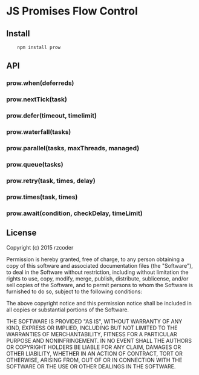 # JS Promises Flow Control

## Install
```
    npm install prow
```

## API

### prow.when(deferreds)
### prow.nextTick(task)
### prow.defer(timeout, timelimit)
### prow.waterfall(tasks)
### prow.parallel(tasks, maxThreads, managed)
### prow.queue(tasks)
### prow.retry(task, times, delay)
### prow.times(task, times)
### prow.await(condition, checkDelay, timeLimit)

## License

Copyright (c) 2015 rzcoder

Permission is hereby granted, free of charge, to any person obtaining a copy of this software and associated documentation files (the "Software"), to deal in the Software without restriction, including without limitation the rights to use, copy, modify, merge, publish, distribute, sublicense, and/or sell copies of the Software, and to permit persons to whom the Software is furnished to do so, subject to the following conditions:

The above copyright notice and this permission notice shall be included in all copies or substantial portions of the Software.

THE SOFTWARE IS PROVIDED "AS IS", WITHOUT WARRANTY OF ANY KIND, EXPRESS OR IMPLIED, INCLUDING BUT NOT LIMITED TO THE WARRANTIES OF MERCHANTABILITY, FITNESS FOR A PARTICULAR PURPOSE AND NONINFRINGEMENT. IN NO EVENT SHALL THE AUTHORS OR COPYRIGHT HOLDERS BE LIABLE FOR ANY CLAIM, DAMAGES OR OTHER LIABILITY, WHETHER IN AN ACTION OF CONTRACT, TORT OR OTHERWISE, ARISING FROM, OUT OF OR IN CONNECTION WITH THE SOFTWARE OR THE USE OR OTHER DEALINGS IN THE SOFTWARE.